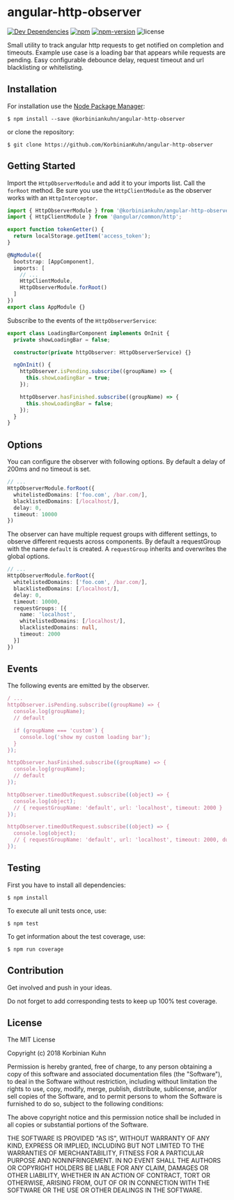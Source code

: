 # angular-http-observer

[![Dev Dependencies](https://img.shields.io/david/dev/KorbinianKuhn/angular-http-observer.svg?style=flat-square)](https://david-dm.org/KorbinianKuhn/angular-http-observer)
[![npm](https://img.shields.io/npm/dt/@korbiniankuhn/angular-http-observer.svg?style=flat-square)](https://www.npmjs.com/package/@korbiniankuhn/angular-http-observer)
[![npm-version](https://img.shields.io/npm/v/@korbiniankuhn/angular-http-observer.svg?style=flat-square)](https://www.npmjs.com/package/@korbiniankuhn/angular-http-observer)
![license](https://img.shields.io/github/license/KorbinianKuhn/angular-http-observer.svg?style=flat-square)

Small utility to track angular http requests to get notified on completion and timeouts. Example use case is a loading bar that appears while requests are pending. Easy configurable debounce delay, request timeout and url blacklisting or whitelisting.

## Installation

For installation use the [Node Package Manager](https://github.com/npm/npm):

```
$ npm install --save @korbiniankuhn/angular-http-observer
```

or clone the repository:

```
$ git clone https://github.com/KorbinianKuhn/angular-http-observer
```

## Getting Started

Import the ```HttpObserverModule``` and add it to your imports list. Call the ```forRoot``` method. Be sure you use the ```HttpClientModule``` as the observer works with an ```HttpInterceptor```.

```typescript
import { HttpObserverModule } from '@korbiniankuhn/angular-http-observer';
import { HttpClientModule } from '@angular/common/http';

export function tokenGetter() {
  return localStorage.getItem('access_token');
}

@NgModule({
  bootstrap: [AppComponent],
  imports: [
    // ...
    HttpClientModule,
    HttpObserverModule.forRoot()
  ]
})
export class AppModule {}
```

Subscribe to the events of the ```HttpObserverService```:

``` typescript
export class LoadingBarComponent implements OnInit {
  private showLoadingBar = false;

  constructor(private httpObserver: HttpObserverService) {}

  ngOnInit() {
    httpObserver.isPending.subscribe((groupName) => {
      this.showLoadingBar = true;
    });

    httpObserver.hasFinished.subscribe((groupName) => {
      this.showLoadingBar = false;
    });
  }
}
```

## Options

You can configure the observer with following options. By default a delay of 200ms and no timeout is set.

``` typescript
// ...
HttpObserverModule.forRoot({
  whitelistedDomains: ['foo.com', /bar.com/],
  blacklistedDomains: [/localhost/],
  delay: 0,
  timeout: 10000
})
```

The observer can have multiple request groups with different settings, to observe different requests across components. By default a requestGroup with the name ```default``` is created. A ```requestGroup``` inherits and overwrites the global options.

``` typescript
// ...
HttpObserverModule.forRoot({
  whitelistedDomains: ['foo.com', /bar.com/],
  blacklistedDomains: [/localhost/],
  delay: 0,
  timeout: 10000,
  requestGroups: [{
    name: 'localhost',
    whitelistedDomains: [/localhost/],
    blacklistedDomains: null,
    timeout: 2000
  }]
})
```

## Events

The following events are emitted by the observer.

``` typescript
/ ...
httpObserver.isPending.subscribe((groupName) => {
  console.log(groupName);
  // default

  if (groupName === 'custom') {
    console.log('show my custom loading bar');
  }
});

httpObserver.hasFinished.subscribe((groupName) => {
  console.log(groupName);
  // default
});

httpObserver.timedOutRequest.subscribe((object) => {
  console.log(object);
  // { requestGroupName: 'default', url: 'localhost', timeout: 2000 }
});

httpObserver.timedOutRequest.subscribe((object) => {
  console.log(object);
  // { requestGroupName: 'default', url: 'localhost', timeout: 2000, duration: 3629 }
});
```

## Testing

First you have to install all dependencies:

```
$ npm install
```

To execute all unit tests once, use:

```
$ npm test
```

To get information about the test coverage, use:

```
$ npm run coverage
```

## Contribution

Get involved and push in your ideas.

Do not forget to add corresponding tests to keep up 100% test coverage.

## License

The MIT License

Copyright (c) 2018 Korbinian Kuhn

Permission is hereby granted, free of charge, to any person obtaining a copy
of this software and associated documentation files (the "Software"), to deal
in the Software without restriction, including without limitation the rights
to use, copy, modify, merge, publish, distribute, sublicense, and/or sell
copies of the Software, and to permit persons to whom the Software is
furnished to do so, subject to the following conditions:

The above copyright notice and this permission notice shall be included in
all copies or substantial portions of the Software.

THE SOFTWARE IS PROVIDED "AS IS", WITHOUT WARRANTY OF ANY KIND, EXPRESS OR
IMPLIED, INCLUDING BUT NOT LIMITED TO THE WARRANTIES OF MERCHANTABILITY,
FITNESS FOR A PARTICULAR PURPOSE AND NONINFRINGEMENT. IN NO EVENT SHALL THE
AUTHORS OR COPYRIGHT HOLDERS BE LIABLE FOR ANY CLAIM, DAMAGES OR OTHER
LIABILITY, WHETHER IN AN ACTION OF CONTRACT, TORT OR OTHERWISE, ARISING FROM,
OUT OF OR IN CONNECTION WITH THE SOFTWARE OR THE USE OR OTHER DEALINGS IN
THE SOFTWARE.